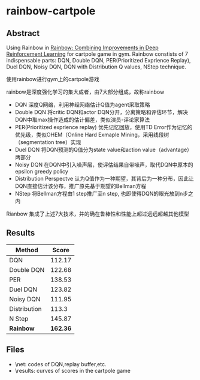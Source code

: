 # rainbow-cartpole

## Abstract

Using Rainbow in [Rainbow: Combining Improvements in Deep Reinforcement Learning](https://arxiv.org/pdf/1710.02298v1.pdf) for cartpole game in gym. Rainbow constists of 7 indispensable parts: DQN, Double DQN, PER(Prioritized Exprience Replay), Duel DQN, Noisy DQN, DQN with Distribution Q values, NStep technique.


使用rainbow进行gym上的cartpole游戏

rainbow是深度强化学习的集大成者，由7大部分组成，故称rainbow
* DQN 深度Q网络，利用神经网络估计Q值为agent采取策略
* Double DQN 将critic DQN和actor DQN分开，分离策略和评估环节，解决DQN中取max操作造成的估计偏差，类似演员-评论家算法
* PER(Prioritized exprience replay) 优先记忆回放，使用TD Error作为记忆的优先级，类似OHEM（Online Hard Exmaple Mining，采用线段树（segmentation tree）实现
* Duel DQN 将DQN预测的Q值分为state value和action value（advantage）两部分
* Noisy DQN 在DQN中引入噪声层，使评估结果自带噪声，取代DQN中原本的 epsilon greedy policy
* Distribution Perspectve 认为Q值作为一种期望，其背后为一种分布，因此让DQN直接估计该分布，推广原先基于期望的Bellman方程
* NStep 将Bellman方程由1 step推广至n step, 也即使得DQN的眼光放到n步之内

Rianbow 集成了上述7大技术，并的确在鲁棒性和性能上超过远远超越其他模型

## Results

| Method | Score |
| --- | --- |
|DQN|112.17|
|Double DQN|122.68|
|PER|138.53|
|Duel DQN|123.82|
|Noisy DQN|111.95|
|Distribution|113.3|
|N Step|145.87|
|**Rainbow**|**162.36**|

## Files

* \net: codes of DQN,replay buffer,etc.
* \results: curves of scores in the cartpole game
